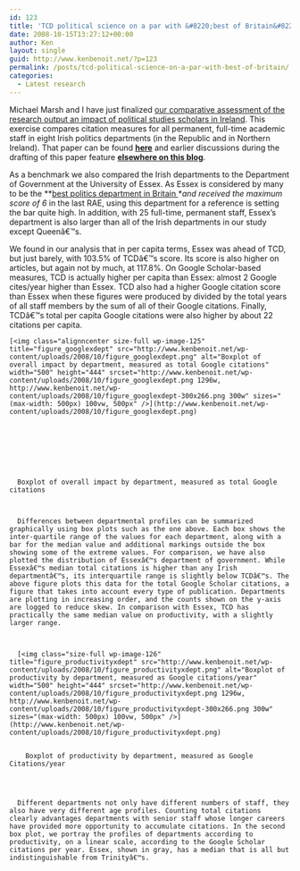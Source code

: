 ```yaml
---
id: 123
title: 'TCD political science on a par with &#8220;best of Britain&#8221;'
date: 2008-10-15T13:27:12+00:00
author: Ken
layout: single
guid: http://www.kenbenoit.net/?p=123
permalink: /posts/tcd-political-science-on-a-par-with-best-of-britain/
categories:
  - Latest research
---
```

<!--StartFragment-->


  Michael Marsh and I have just finalized [our comparative assessment of the research output an impact of political studies scholars in Ireland](http://www.kenbenoit.net/?page_id=50#citationspaper). This exercise compares citation measures for all permanent, full-time academic staff in eight Irish politics departments (in the Republic and in Northern Ireland). That paper can be found **[here](http://www.kenbenoit.net/?page_id=50#citationspaper)** and earlier discussions during the drafting of this paper feature **[elsewhere on this blog](http://www.kenbenoit.net/?p=20)**.



  As a benchmark we also compared the Irish departments to the Department of Government at the University of Essex. As Essex is considered by many to be the **[best politics department in Britain ](http://www.essex.ac.uk/government/)**and received the maximum score of 6* in the last RAE, using this department for a reference is setting the bar quite high. In addition, with 25 full-time, permanent staff, Essex&#8217;s department is also larger than all of the Irish departments in our study except Queenâ€™s.


We found in our analysis that in per capita terms, Essex was ahead of TCD, but just barely, with 103.5% of TCDâ€™s score. Its score is also higher on articles, but again not by much, at 117.8%. On Google Scholar-based measures, TCD is actually higher per capita than Essex: almost 2 Google cites/year higher than Essex. TCD also had a higher Google citation score than Essex when these figures were produced by divided by the total years of all staff members by the sum of all of their Google citations. Finally, TCDâ€™s total per capita Google citations were also higher by about 22 citations per capita.


   
  
  
    [<img class="alignncenter size-full wp-image-125" title="figure_googlexdept" src="http://www.kenbenoit.net/wp-content/uploads/2008/10/figure_googlexdept.png" alt="Boxplot of overall impact by department, measured as total Google citations" width="500" height="444" srcset="http://www.kenbenoit.net/wp-content/uploads/2008/10/figure_googlexdept.png 1296w, http://www.kenbenoit.net/wp-content/uploads/2008/10/figure_googlexdept-300x266.png 300w" sizes="(max-width: 500px) 100vw, 500px" />](http://www.kenbenoit.net/wp-content/uploads/2008/10/figure_googlexdept.png)
  
  
  
     
  
  
  
    
      Boxplot of overall impact by department, measured as total Google citations
     
    
    
      Differences between departmental profiles can be summarized graphically using box plots such as the one above. Each box shows the inter-quartile range of the values for each department, along with a bar for the median value and additional markings outside the box showing some of the extreme values. For comparison, we have also plotted the distribution of Essexâ€™s department of government. While Essexâ€™s median total citations is higher than any Irish departmentâ€™s, its interquartile range is slightly below TCDâ€™s. The above figure plots this data for the total Google Scholar citations, a figure that takes into account every type of publication. Departments are plotting in increasing order, and the counts shown on the y-axis are logged to reduce skew. In comparison with Essex, TCD has practically the same median value on productivity, with a slightly larger range.
    
    
    
      [<img class="size-full wp-image-126" title="figure_productivityxdept" src="http://www.kenbenoit.net/wp-content/uploads/2008/10/figure_productivityxdept.png" alt="Boxplot of productivity by department, measured as Google citations/year" width="500" height="444" srcset="http://www.kenbenoit.net/wp-content/uploads/2008/10/figure_productivityxdept.png 1296w, http://www.kenbenoit.net/wp-content/uploads/2008/10/figure_productivityxdept-300x266.png 300w" sizes="(max-width: 500px) 100vw, 500px" />](http://www.kenbenoit.net/wp-content/uploads/2008/10/figure_productivityxdept.png)
      
      
        Boxplot of productivity by department, measured as Google Citations/year
      
    
    
    
      Different departments not only have different numbers of staff, they also have very different age profiles. Counting total citations clearly advantages departments with senior staff whose longer careers have provided more opportunity to accumulate citations. In the second box plot, we portray the profiles of departments according to productivity, on a linear scale, according to the Google Scholar citations per year. Essex, shown in gray, has a median that is all but indistinguishable from Trinityâ€™s.
    
